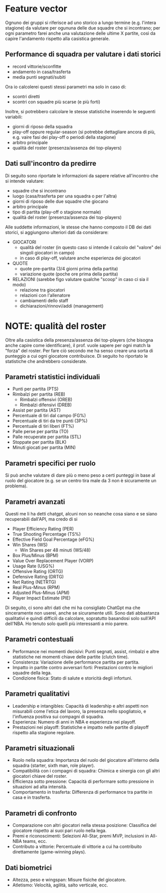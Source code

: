 # Feature vector

Ognuno dei gruppi si riferisce ad uno storico a lungo termine (e.g. l'intera stagione) da valutare per ogununa delle due squadre che si incontrano; per ogni parametro farei anche una valutazione delle ultime X partite, così da capire l'andamento rispetto alla casistica generale.

## Performance di squadra per valutare i dati storici
- record vittorie/sconfitte
- andamento in casa/trasferta
- media punti segnati/subiti

Ora io calcolerei questi stessi parametri ma solo in caso di:
- scontri diretti
- scontri con squadre più scarse (e più forti)

Inoltre, si potrebbero calcolare le stesse statistiche inserendo le seguenti variabili:
- giorni di riposo della squadra
- play-off oppure regular-season (si potrebbe dettagliare ancora di più, e.g. vaire fasi dei play-off o periodi della stagione)
- arbitro principale 
- qualità del roster (presenza/assenza dei top-players)


## Dati sull'incontro da predirre
Di seguito sono riportate le informazioni da sapere relative all'incontro che si intende valutare:
- squadre che si incontrano
- luogo (casa/trasferta per una squadra o per l'altra)
- giorni di riposo delle due squadre che giocano
- arbitro principale
- tipo di partita (play-off o stagione normale)
- qualità del roster (presenza/assenza dei top-players)


Alle suddette informazioni, le stesse che hanno composto il DB dei dati storici, si aggiungono ulteriori dati da considerare:
- GIOCATORI
    - qualità del roster (in questo caso si intende il calcolo del "valore" dei singoli giocatori in campo)
    - in caso di play-off, valutare anche esperienza dei giocatori
- QUOTE
    - quote pre-partita (3/4 giorni prima della partita)
    - variazione quote (poche ore prima della partita)
- RELAZIONI (sarebbe figo valutare qualche "scoop" in caso ci sia il modo)
    - relazione tra giocatori 
    - relazioni con l'allenatore
    - cambiamenti dello staff
    - dichiarazioni/rinnovi/addi (management)



# NOTE: qualità del roster
Oltre alla casistica della presenza/assenza dei top-players (che bisogna anche capire come identificare), il prof. vuole sapere per ogni match la "forza" del roster.
Per fare ciò secondo me ha senso creare una sorta di punteggio a cui ogni giocatore contribuisce. Di seguito ho riportato le statistiche che andrebbero considerate.

## Parametri statistici individuali
- Punti per partita (PTS)
- Rimbalzi per partita (REB)
  - Rimbalzi offensivi (OREB)
  - Rimbalzi difensivi (DREB)
- Assist per partita (AST)
- Percentuale di tiri dal campo (FG%)
- Percentuale di tiri da tre punti (3P%)
- Percentuale di tiri liberi (FT%)
- Palle perse per partita (TO)
- Palle recuperate per partita (STL)
- Stoppate per partita (BLK)
- Minuti giocati per partita (MIN)

## Parametri specifici per ruolo
Si può anche valutare di dare più o meno peso a certi punteggi in base al ruolo del giocatore (e.g. se un centro tira male da 3 non è sicuramente un problema).

## Parametri avanzati
Questi me li ha detti chatgpt, alcuni non so neanche cosa siano e se siano recuperabili dall'API, ma credo di si
- Player Efficiency Rating (PER)
- True Shooting Percentage (TS%)
- Effective Field Goal Percentage (eFG%)
- Win Shares (WS)
  - Win Shares per 48 minuti (WS/48)
- Box Plus/Minus (BPM)
- Value Over Replacement Player (VORP)
- Usage Rate (USG%)
- Offensive Rating (ORTG)
- Defensive Rating (DRTG)
- Net Rating (NETRTG)
- Real Plus-Minus (RPM)
- Adjusted Plus-Minus (APM)
- Player Impact Estimate (PIE)



Di seguito, ci sono altri dati che mi ha consigliato ChatGpt ma che sinceramente non userei, anche se sicuramente utili. Sono dati abbastanza qualitativi e quindi difficili da calcolare, sopratutto basandosi solo sull'API dell'NBA.
Ho tenuto solo quelli più interessanti a mio parere.

## Parametri contestuali
- Performance nei momenti decisivi: Punti segnati, assist, rimbalzi e altre statistiche nei momenti chiave delle partite (clutch time).
- Consistenza: Variazione delle performance partita per partita.
- Impatto in partite contro avversari forti: Prestazioni contro le migliori squadre della lega.
- Condizione fisica: Stato di salute e storicità degli infortuni.

## Parametri qualitativi
- Leadership e intangibles: Capacità di leadership e altri aspetti non misurabili come l'etica del lavoro, la presenza nello spogliatoio, e l'influenza positiva sui compagni di squadra.
- Esperienza: Numero di anni in NBA e esperienza nei playoff.
- Prestazioni nei playoff: Statistiche e impatto nelle partite di playoff rispetto alla stagione regolare.

## Parametri situazionali
- Ruolo nella squadra: Importanza del ruolo del giocatore all'interno della squadra (starter, sixth man, role player).
- Compatibilità con i compagni di squadra: Chimica e sinergia con gli altri giocatori chiave del roster.
- Efficienza sotto pressione: Capacità di performare sotto pressione in situazioni ad alta intensità.
- Comportamento in trasferta: Differenza di performance tra partite in casa e in trasferta.


## Parametri di confronto
- Comparazione con altri giocatori nella stessa posizione: Classifica del giocatore rispetto ai suoi pari ruolo nella lega.
- Premi e riconoscimenti: Selezioni All-Star, premi MVP, inclusioni in All-NBA teams, ecc.
- Contributo a vittorie: Percentuale di vittorie a cui ha contribuito direttamente (game-winning plays).

## Dati biometrici
- Altezza, peso e wingspan: Misure fisiche del giocatore.
- Atletismo: Velocità, agilità, salto verticale, ecc.




